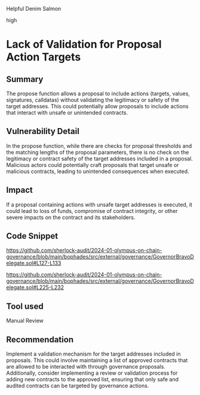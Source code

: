 Helpful Denim Salmon

high

# Lack of Validation for Proposal Action Targets

## Summary
The propose function allows a proposal to include actions (targets, values, signatures, calldatas) without validating the legitimacy or safety of the target addresses. This could potentially allow proposals to include actions that interact with unsafe or unintended contracts.
## Vulnerability Detail
In the propose function, while there are checks for proposal thresholds and the matching lengths of the proposal parameters, there is no check on the legitimacy or contract safety of the target addresses included in a proposal. Malicious actors could potentially craft proposals that target unsafe or malicious contracts, leading to unintended consequences when executed.
## Impact
If a proposal containing actions with unsafe target addresses is executed, it could lead to loss of funds, compromise of contract integrity, or other severe impacts on the contract and its stakeholders.
## Code Snippet
https://github.com/sherlock-audit/2024-01-olympus-on-chain-governance/blob/main/bophades/src/external/governance/GovernorBravoDelegate.sol#L127-L133

https://github.com/sherlock-audit/2024-01-olympus-on-chain-governance/blob/main/bophades/src/external/governance/GovernorBravoDelegate.sol#L225-L232
## Tool used

Manual Review

## Recommendation
Implement a validation mechanism for the target addresses included in proposals. This could involve maintaining a list of approved contracts that are allowed to be interacted with through governance proposals. Additionally, consider implementing a review or validation process for adding new contracts to the approved list, ensuring that only safe and audited contracts can be targeted by governance actions.

